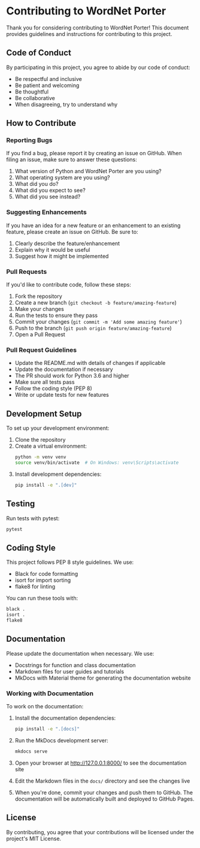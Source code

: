 # Contributing to WordNet Porter

Thank you for considering contributing to WordNet Porter! This document provides guidelines and instructions for contributing to this project.

## Code of Conduct

By participating in this project, you agree to abide by our code of conduct:

- Be respectful and inclusive
- Be patient and welcoming
- Be thoughtful
- Be collaborative
- When disagreeing, try to understand why

## How to Contribute

### Reporting Bugs

If you find a bug, please report it by creating an issue on GitHub. When filing an issue, make sure to answer these questions:

1. What version of Python and WordNet Porter are you using?
2. What operating system are you using?
3. What did you do?
4. What did you expect to see?
5. What did you see instead?

### Suggesting Enhancements

If you have an idea for a new feature or an enhancement to an existing feature, please create an issue on GitHub. Be sure to:

1. Clearly describe the feature/enhancement
2. Explain why it would be useful
3. Suggest how it might be implemented

### Pull Requests

If you'd like to contribute code, follow these steps:

1. Fork the repository
2. Create a new branch (`git checkout -b feature/amazing-feature`)
3. Make your changes
4. Run the tests to ensure they pass
5. Commit your changes (`git commit -m 'Add some amazing feature'`)
6. Push to the branch (`git push origin feature/amazing-feature`)
7. Open a Pull Request

### Pull Request Guidelines

- Update the README.md with details of changes if applicable
- Update the documentation if necessary
- The PR should work for Python 3.6 and higher
- Make sure all tests pass
- Follow the coding style (PEP 8)
- Write or update tests for new features

## Development Setup

To set up your development environment:

1. Clone the repository
2. Create a virtual environment:
   ```bash
   python -m venv venv
   source venv/bin/activate  # On Windows: venv\Scripts\activate
   ```
3. Install development dependencies:
   ```bash
   pip install -e ".[dev]"
   ```

## Testing

Run tests with pytest:

```bash
pytest
```

## Coding Style

This project follows PEP 8 style guidelines. We use:

- Black for code formatting
- isort for import sorting
- flake8 for linting

You can run these tools with:

```bash
black .
isort .
flake8
```

## Documentation

Please update the documentation when necessary. We use:

- Docstrings for function and class documentation
- Markdown files for user guides and tutorials
- MkDocs with Material theme for generating the documentation website

### Working with Documentation

To work on the documentation:

1. Install the documentation dependencies:
   ```bash
   pip install -e ".[docs]"
   ```

2. Run the MkDocs development server:
   ```bash
   mkdocs serve
   ```

3. Open your browser at http://127.0.0.1:8000/ to see the documentation site

4. Edit the Markdown files in the `docs/` directory and see the changes live

5. When you're done, commit your changes and push them to GitHub. The documentation will be automatically built and deployed to GitHub Pages.

## License

By contributing, you agree that your contributions will be licensed under the project's MIT License.

